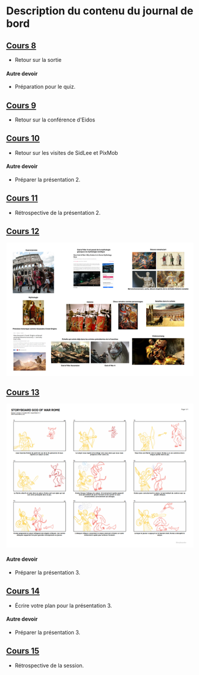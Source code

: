 #  Description du contenu du journal de bord
## [Cours 8](cours_08.md) 
* Retour sur la sortie

#### Autre devoir
* Préparation pour le quiz. 

## [Cours 9](cours_09.md) 
* Retour sur la conférence d'Eidos

## [Cours 10](cours_10.md) 
* Retour sur les visites de SidLee et PixMob

#### Autre devoir
* Préparer la présentation 2. 

## [Cours 11](cours_11.md) 
* Rétrospective de la présentation 2.

## [Cours 12](cours_12.md) 
![nom](https://github.com/Flammathegladiator/Journal_de_Bord_semaines_8_15/blob/main/Images/brainstorm.png)

## [Cours 13](cours_13.md) 
![nom](https://github.com/Flammathegladiator/Journal_de_Bord_semaines_8_15/blob/main/Images/storyboard.png)


#### Autre devoir
* Préparer la présentation 3. 

## [Cours 14](cours_14.md)
* Écrire votre plan pour la présentation 3. 

#### Autre devoir
* Préparer la présentation 3. 

## [Cours 15](cours_15.md)
* Rétrospective de la session. 
